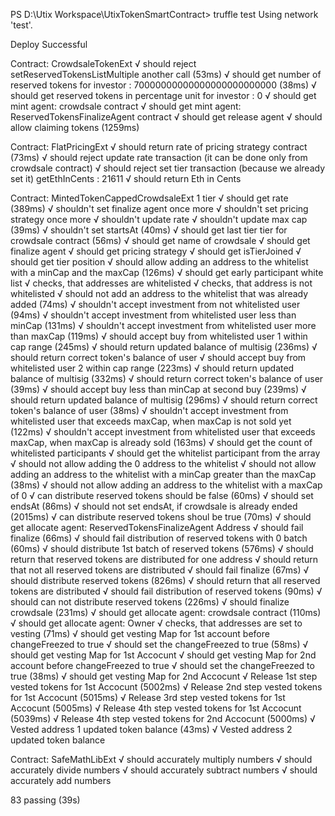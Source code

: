 PS D:\Utix Workspace\UtixTokenSmartContract> truffle test
Using network 'test'.

Deploy Successful


  Contract: CrowdsaleTokenExt
    √ should reject setReservedTokensListMultiple another call (53ms)
    √ should get number of reserved tokens for investor : 70000000000000000000000000 (38ms)
    √ should get reserved tokens in percentage unit for investor : 0
    √ should get mint agent: crowdsale contract
    √ should get mint agent: ReservedTokensFinalizeAgent contract
    √ should get release agent
    √ should allow claiming tokens (1259ms)

  Contract: FlatPricingExt
    √ should return rate of pricing strategy contract (73ms)
    √ should reject update rate transaction (it can be done only from crowdsale contract)
    √ should reject set tier transaction (because we already set it)
getEthInCents : 21611
    √ should return Eth in Cents

  Contract: MintedTokenCappedCrowdsaleExt 1 tier
    √ should get rate (389ms)
    √ shouldn't set finalize agent once more
    √ shouldn't set pricing strategy once more
    √ shouldn't update rate
    √ shouldn't update max cap (39ms)
    √ shouldn't set startsAt (40ms)
    √ should get last tier tier for crowdsale contract (56ms)
    √ should get name of crowdsale
    √ should get finalize agent
    √ should get pricing strategy
    √ should get isTierJoined
    √ should get tier position
    √ should allow adding an address to the whitelist with a minCap and the maxCap (126ms)
    √ should get early participant white list
    √ checks, that addresses are whitelisted
    √ checks, that address is not whitelisted
    √ should not add an address to the whitelist that was already added (74ms)
    √ shouldn't accept investment from not whitelisted user (94ms)
    √ shouldn't accept investment from whitelisted user less than minCap (131ms)
    √ shouldn't accept investment from whitelisted user more than maxCap (119ms)
    √ should accept buy from whitelisted user 1 within cap range (245ms)
    √ should return updated balance of multisig (236ms)
    √ should return correct token's balance of user
    √ should accept buy from whitelisted user 2 within cap range (223ms)
    √ should return updated balance of multisig (332ms)
    √ should return correct token's balance of user (39ms)
    √ should accept buy less than minCap at second buy (239ms)
    √ should return updated balance of multisig (296ms)
    √ should return correct token's balance of user (38ms)
    √ shouldn't accept investment from whitelisted user that exceeds maxCap, when maxCap is not sold yet (122ms)
    √ shouldn't accept investment from whitelisted user that exceeds maxCap, when maxCap is already sold (163ms)
    √ should get the count of whitelisted participants
    √ should get the whitelist participant from the array
    √ should not allow adding the 0 address to the whitelist
    √ should not allow adding an address to the whitelist with a minCap greater than the maxCap (38ms)
    √ should not allow adding an address to the whitelist with a maxCap of 0
    √ can distribute reserved tokens should be false (60ms)
    √ should set endsAt (86ms)
    √ should not set endsAt, if crowdsale is already ended (2015ms)
    √ can distribute reserved tokens shoul be true (70ms)
    √ should get allocate agent: ReservedTokensFinalizeAgent Address
    √ should fail finalize (66ms)
    √ should fail distribution of reserved tokens with 0 batch (60ms)
    √ should distribute 1st batch of reserved tokens (576ms)
    √ should return that reserved tokens are distributed for one address
    √ should return that not all reserved tokens are distributed
    √ should fail finalize (67ms)
    √ should distribute reserved tokens (826ms)
    √ should return that all reserved tokens are distributed
    √ should fail distribution of reserved tokens (90ms)
    √ should can not distribute reserved tokens (226ms)
    √ should finalize crowdsale (231ms)
    √ should get allocate agent: crowdsale contract (110ms)
    √ should get allocate agent: Owner
    √ checks, that addresses are set to vesting (71ms)
    √ should get vesting Map for 1st account before changeFreezed to true
    √ should set the changeFreezed to true (58ms)
    √ should get vesting Map for 1st Accocunt
    √ should get vesting Map for 2nd account before changeFreezed to true
    √ should set the changeFreezed to true (38ms)
    √ should get vesting Map for 2nd Accocunt
    √ Release 1st step vested tokens for 1st Accocunt (5002ms)
    √ Release 2nd step vested tokens for 1st Accocunt (5015ms)
    √ Release 3rd step vested tokens for 1st Accocunt (5005ms)
    √ Release 4th step vested tokens for 1st Accocunt (5039ms)
    √ Release 4th step vested tokens for 2nd Accocunt (5000ms)
    √ Vested address 1 updated token balance (43ms)
    √ Vested address 2 updated token balance

  Contract: SafeMathLibExt
    √ should accurately multiply numbers
    √ should accurately divide numbers
    √ should accurately subtract numbers
    √ should accurately add numbers


  83 passing (39s)
